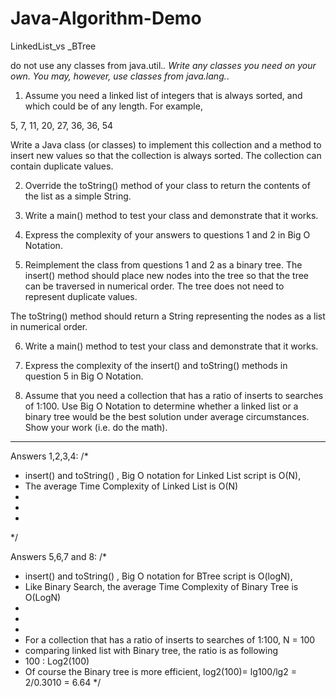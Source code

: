 # Java-Algorithm-Demo
LinkedList_vs _BTree

do not use any classes from java.util.*. Write any classes you need on your own. You may, however, use classes from java.lang.*.

1)	Assume you need a linked list of integers that is always sorted, and which could be of any length. For example,

5, 7, 11, 20, 27, 36, 36, 54

Write a Java class (or classes) to implement this collection and a method to insert new values so that the collection is always sorted. The collection can contain duplicate values.

2)	Override the toString() method of your class to return the contents of the list as a simple String.

3)	Write a main() method to test your class and demonstrate that it works.

4)	Express the complexity of your answers to questions 1 and 2 in Big O Notation.

5)	Reimplement the class from questions 1 and 2 as a binary tree. The insert() method should place new nodes into the tree so that the tree can be traversed in numerical order. The tree does not need to represent duplicate values.

The toString() method should return a String representing the nodes as a list in numerical order.

6)	Write a main() method to test your class and demonstrate that it works.

7)	Express the complexity of the insert() and toString() methods in question 5 in Big O Notation.

8)	Assume that you need a collection that has a ratio of inserts to searches of 1:100. Use Big O Notation to determine whether a linked list or a binary tree would be the best solution under average circumstances. Show your work (i.e. do the math).

----------------------------------------------------------------------------------------------------

Answers 1,2,3,4:
/*
 * insert() and toString() , Big O notation for Linked List script is O(N), 
 * The average Time Complexity of Linked List is O(N)
 * 
 * 
 * 
*/



Answers 5,6,7  and 8:
/*
 * insert() and toString() , Big O notation for BTree script is O(logN), 
 * Like Binary Search, the average Time Complexity of Binary Tree is O(LogN)
 * 
 * 
 * 
 * For a collection that has a ratio of inserts to searches of 1:100, N = 100
 * comparing linked list with Binary tree, the ratio is as following
 * 100 : Log2(100) 
 * Of course the Binary tree is more efficient, log2(100)= lg100/lg2 = 2/0.3010 = 6.64
 */




